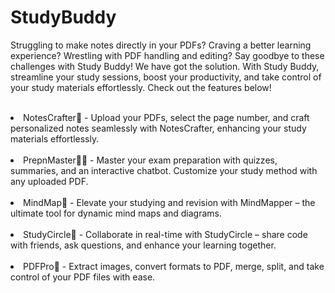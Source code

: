 # StudyBuddy

Struggling to make notes directly in your PDFs? Craving a better learning experience? Wrestling with PDF handling and editing? Say goodbye to these challenges with Study Buddy! We have got the solution. With Study Buddy, streamline your study sessions, boost your productivity, and take control of your study materials effortlessly. Check out the features below! <br> <br>


<li>NotesCrafter📝 - Upload your PDFs, select the page number, and craft personalized notes seamlessly with NotesCrafter, enhancing your study materials effortlessly.</li> <br>
<li>PrepnMaster👨‍🏫 - Master your exam preparation with quizzes, summaries, and an interactive chatbot. Customize your study method with any uploaded PDF.</li> <br>
<li>MindMap🧠 - Elevate your studying and revision with MindMapper – the ultimate tool for dynamic mind maps and diagrams.</li> <br>
<li>StudyCircle📖 - Collaborate in real-time with StudyCircle – share code with friends, ask questions, and enhance your learning together.</li> <br>
<li>PDFPro📒 - Extract images, convert formats to PDF, merge, split, and take control of your PDF files with ease.</li> <br>
